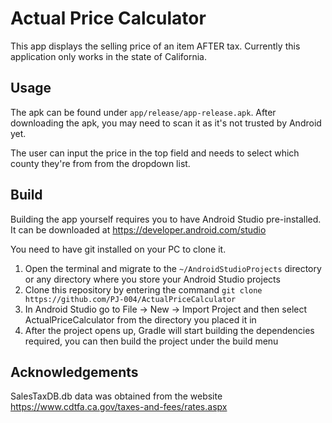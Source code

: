 # Actual Price Calculator

This app displays the selling price of an item AFTER tax.
Currently this application only works in the state of California.

## Usage
The apk can be found under `app/release/app-release.apk`. After downloading the apk, you may need to scan it as it's not trusted by Android yet.

The user can input the price in the top field and needs to select which county they're from from the dropdown list.

## Build
Building the app yourself requires you to have Android Studio pre-installed. It can be downloaded at https://developer.android.com/studio

You need to have git installed on your PC to clone it.
1. Open the terminal and migrate to the `~/AndroidStudioProjects` directory or any directory where you store your Android Studio projects
2. Clone this repository by entering the command `git clone https://github.com/PJ-004/ActualPriceCalculator`
3. In Android Studio go to File -> New -> Import Project and then select ActualPriceCalculator from the directory you placed it in
4. After the project opens up, Gradle will start building the dependencies required, you can then build the project under the build menu

## Acknowledgements
SalesTaxDB.db data was obtained from the website https://www.cdtfa.ca.gov/taxes-and-fees/rates.aspx